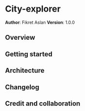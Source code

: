 # City-explorer

**Author**: Fikret Aslan
**Version**: 1.0.0

## Overview

## Getting started

## Architecture

## Changelog

## Credit and collaboration
